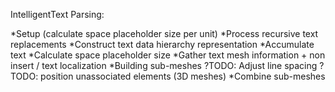 ﻿

IntelligentText Parsing:

*Setup (calculate space placeholder size per unit)
*Process recursive text replacements
*Construct text data hierarchy representation
*Accumulate text
*Calculate space placeholder size
*Gather text mesh information + non insert / text localization
*Building sub-meshes
?TODO: Adjust line spacing
?TODO: position unassociated elements (3D meshes)
*Combine sub-meshes